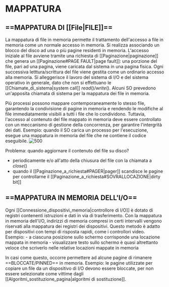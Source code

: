 # MAPPATURA
## ==MAPPATURA DI [[File|FILE]]==
La mappatura di file in memoria permette il trattamento dell'accesso a file in memoria come un normale accesso in memoria. Si realizza associando un blocco del disco ad una o più pagine residenti in memoria.
L'accesso iniziale al file avviene tramite una richiesta di [[Paginazione|paginazione]] che genera un [[Paginazione#PAGE FAULT|page fault]]: una porzione del file, pari ad una pagina, viene caricata dal sistema in una pagina fisica. Ogni successiva letttura/scrittura del file viene gestita come un ordinario accesso alla memoria.
Si alleggerisce il lavoro del sistema di I/O e del sistema operativo in generale, dato che non si effettuano le [[Chiamate_di_sistema|system call]] $read()$/$write()$. Alcuni SO prevedono un'apposita chiamata di sistema per la mappatura dei file in memoria.

Più processi possono mappare contemporaneamente lo stesso file, garantendo la condivisione di pagine in memoria e rendendo le modifiche al file immediatamente visibili a tutti i file che lo condividono. Tuttavia, l'accesso al contenuto del file mappato in memoria deve essere controllato con un meccanismo di gestione della concorrenza, per garantire l'intergrità dei dati.
Esempio: quando il SO carica un processo per l'esecuzione, esegue una mappatura in memoria del file che ne contiene il codice eseguibile.
![500](mappatura_file.png)

Problema: quando aggiornare il contenuto del file su disco?
- periodicamente e/o all'atto della chiusura del file con la chiamata a $close()$
- quando il [[Paginazione_a_richiesta#PAGER|pager]] scandisce le pagine per controllarne il [[Paginazione_a_richiesta#SOVRALLOCAZIONE|dirty bit]]

## ==MAPPATURA IN MEMORIA DELL'I/O==
Ogni [[Connessione_dispositivi_memoria|controllore di I/O]] è dotato di registri contenenti istruzioni e dati in via di trasferimento.
Con la mappatura in memoria dell'I/O, indirizzi di memoria compresi in certi intervalli vengono riservati alla mappatura dei registri dei dispositivi. Questo metodo è adatto per dispositivi con tempi di risposta rapidi, come i controllori video.
Esempio:
	- a ciascuna posizione sullo schermo corrisponde una locazione mappata in memoria
	- visualizzare testo sullo schermo è quasi altrettanto veloce che scriverlo nelle relative locazioni mappate in memoria

In casi come questo, occorre permettere ad alcune pagine di rimanere ==BLOCCATE/PINNED== in memoria.
Esempio:	le pagine utilizzate per copiare un file da un dispositivo di I/O devono essere bloccate, per non essere selezionate come vittime dagli [[Algoritmi_sostituzione_pagina|algoritmi di sostituzione]].